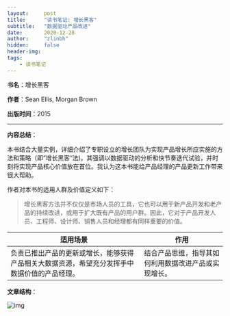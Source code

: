 ```yaml
---
layout:     post
title:      "读书笔记: 增长黑客"
subtitle:   "数据驱动产品改进"
date:       2020-12-28
author:     "zlinbh"
hidden:		false
header-img: 
tags:
    - 读书笔记
---
```


**书名**：增长黑客

**作者**：Sean Ellis, Morgan Brown

**出版时间**：2015

***

**内容总结**：

本书结合大量实例，详细介绍了专职设立的增长团队为实现产品增长所应实施的方法和策略（即”增长黑客“法)。其强调以数据驱动的分析和快节奏迭代试验，并时刻将实现产品核心价值放在首位。我认为这本书能给产品经理的产品更新工作带来很大帮助。

作者对本书的适用人群及价值定义如下：

> 增长黑客方法并不仅仅是市场人员的工具，它也可以用于新产品开发和老产品的持续改进，或用于扩大既有产品的用户群。因此，它对于产品开发人员、工程师、设计师、销售人员和经理都有同样重要的价值。

| 适用场景                                                     | 作用                                                 |
| ------------------------------------------------------------ | ---------------------------------------------------- |
| 负责已推出产品的更新或增长，能够获得产品相关大数据资源，希望充分发挥手中数据价值的产品经理。 | 结合产品思维，指导其如何利用数据改进产品或实现增长。 |

**文章结构**：

![img](https://img.imgdb.cn/item/6003e1153ffa7d37b3728e9f.png)